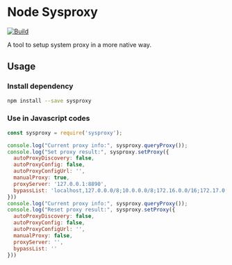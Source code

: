 # Node Sysproxy


[![Build](https://github.com/LibCyber/node-sysproxy/actions/workflows/build.yaml/badge.svg)](https://github.com/LibCyber/node-sysproxy/actions/workflows/build.yaml)

A tool to setup system proxy in a more native way.

## Usage

### Install dependency
```bash
npm install --save sysproxy
```

### Use in Javascript codes
```javascript
const sysproxy = require('sysproxy');

console.log("Current proxy info:", sysproxy.queryProxy());
console.log("Set proxy result:", sysproxy.setProxy({
  autoProxyDiscovery: false,
  autoProxyConfig: false,
  autoProxyConfigUrl: '',
  manualProxy: true,
  proxyServer: '127.0.0.1:8890',
  bypassList: 'localhost,127.0.0.0/8;10.0.0.0/8;172.16.0.0/16;172.17.0.0/16;172.18.0.0/16;172.19.0.0/16;172.20.0.0/16;192.168.0.0/16'
}))
console.log("Current proxy info:", sysproxy.queryProxy());
console.log("Reset proxy result:", sysproxy.setProxy({
  autoProxyDiscovery: false,
  autoProxyConfig: false,
  autoProxyConfigUrl: '',
  manualProxy: false,
  proxyServer: '',
  bypassList: ''
}))
```
